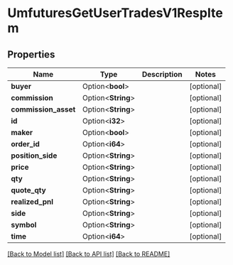 # UmfuturesGetUserTradesV1RespItem

## Properties

Name | Type | Description | Notes
------------ | ------------- | ------------- | -------------
**buyer** | Option<**bool**> |  | [optional]
**commission** | Option<**String**> |  | [optional]
**commission_asset** | Option<**String**> |  | [optional]
**id** | Option<**i32**> |  | [optional]
**maker** | Option<**bool**> |  | [optional]
**order_id** | Option<**i64**> |  | [optional]
**position_side** | Option<**String**> |  | [optional]
**price** | Option<**String**> |  | [optional]
**qty** | Option<**String**> |  | [optional]
**quote_qty** | Option<**String**> |  | [optional]
**realized_pnl** | Option<**String**> |  | [optional]
**side** | Option<**String**> |  | [optional]
**symbol** | Option<**String**> |  | [optional]
**time** | Option<**i64**> |  | [optional]

[[Back to Model list]](../README.md#documentation-for-models) [[Back to API list]](../README.md#documentation-for-api-endpoints) [[Back to README]](../README.md)


